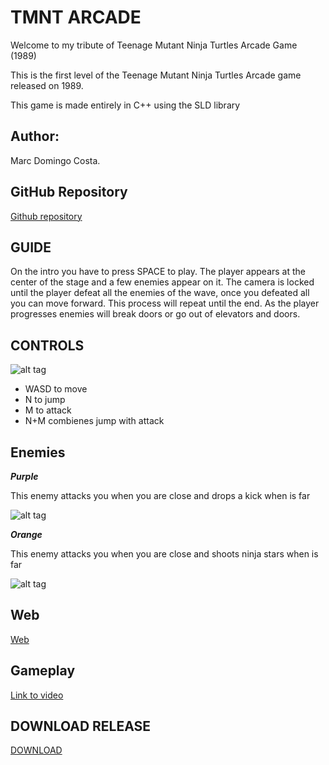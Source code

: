 # TMNT ARCADE
Welcome to my tribute of Teenage Mutant Ninja Turtles Arcade Game (1989)

This is the first level of the Teenage Mutant Ninja Turtles Arcade game released on 1989. 

This game is made entirely in C++ using the SLD library 

## Author:
Marc Domingo Costa.

## GitHub Repository

[Github repository](https://github.com/codeck1/TMNT-ARCADE)

## GUIDE
On the intro you have to press SPACE to play. The player appears at the center of the stage and a few enemies appear on it. The camera is locked until the player defeat all the enemies of the wave, once you defeated all you can move forward. This process will repeat until the end.
As the player progresses enemies will break doors or go out of elevators and doors.

## CONTROLS
![alt tag](http://i.imgur.com/IklSanH.png)

- WASD to move
- N to jump
- M to attack
- N+M combienes jump with attack

## Enemies
***Purple***

This enemy attacks you when you are close and drops a kick when is far

![alt tag](http://i.imgur.com/XwOJBO4.png)

***Orange***

This enemy attacks you when you are close and shoots ninja stars when is far

![alt tag](http://i.imgur.com/0H73DJb.png)

## Web

[Web](https://codeck1.github.io/TMNT-Arcade/)


## Gameplay
[Link to video](https://www.youtube.com/watch?v=az5EWQ1Av4o)

## DOWNLOAD RELEASE
[DOWNLOAD](https://github.com/codeck1/TMNT-Arcade/releases)
